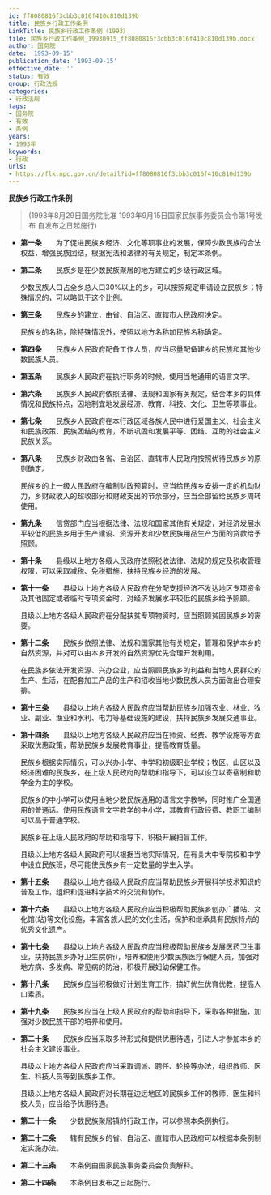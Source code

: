 ```yaml
---
id: ff8080816f3cbb3c016f410c810d139b
title: 民族乡行政工作条例
LinkTitle: 民族乡行政工作条例（1993）
file: 民族乡行政工作条例_19930915_ff8080816f3cbb3c016f410c810d139b.docx
author: 国务院
date: '1993-09-15'
publication_date: '1993-09-15'
effective_date: ''
status: 有效
group: 行政法规
categories:
- 行政法规
tags:
- 国务院
- 有效
- 条例
years:
- 1993年
keywords:
- 行政
urls:
- https://flk.npc.gov.cn/detail?id=ff8080816f3cbb3c016f410c810d139b
---
```


**民族乡行政工作条例**

> (1993年8月29日国务院批准 1993年9月15日国家民族事务委员会令第1号发布 自发布之日起施行)

- **第一条**　　为了促进民族乡经济、文化等项事业的发展，保障少数民族的合法权益，增强民族团结，根据宪法和法律的有关规定，制定本条例。

- **第二条**　　民族乡是在少数民族聚居的地方建立的乡级行政区域。

  少数民族人口占全乡总人口30%以上的乡，可以按照规定申请设立民族乡；特殊情况的，可以略低于这个比例。

- **第三条**　　民族乡的建立，由省、自治区、直辖市人民政府决定。

  民族乡的名称，除特殊情况外，按照以地方名称加民族名称确定。

- **第四条**　　民族乡人民政府配备工作人员，应当尽量配备建乡的民族和其他少数民族人员。

- **第五条**　　民族乡人民政府在执行职务的时候，使用当地通用的语言文字。

- **第六条**　　民族乡人民政府依照法律、法规和国家有关规定，结合本乡的具体情况和民族特点，因地制宜地发展经济、教育、科技、文化、卫生等项事业。

- **第七条**　　民族乡人民政府在本行政区域各族人民中进行爱国主义、社会主义和民族政策、民族团结的教育，不断巩固和发展平等、团结、互助的社会主义民族关系。

- **第八条**　　民族乡财政由各省、自治区、直辖市人民政府按照优待民族乡的原则确定。

  民族乡的上一级人民政府在编制财政预算时，应当给民族乡安排一定的机动财力，乡财政收入的超收部分和财政支出的节余部分，应当全部留给民族乡周转使用。

- **第九条**　　信贷部门应当根据法律、法规和国家其他有关规定，对经济发展水平较低的民族乡用于生产建设、资源开发和少数民族用品生产方面的贷款给予照顾。

- **第十条**　　县级以上地方各级人民政府依照税收法律、法规的规定及税收管理权限，可以采取减税、免税措施，扶持民族乡经济的发展。

- **第十一条**　　县级以上地方各级人民政府在分配支援经济不发达地区专项资金及其他固定或者临时专项资金时，对经济发展水平较低的民族乡给予照顾。

  县级以上地方各级人民政府在分配扶贫专项物资时，应当照顾贫困民族乡的需要。

- **第十二条**　　民族乡依照法律、法规和国家其他有关规定，管理和保护本乡的自然资源，并对可以由本乡开发的自然资源优先合理开发利用。

  在民族乡依法开发资源、兴办企业，应当照顾民族乡的利益和当地人民群众的生产、生活，在配套加工产品的生产和招收当地少数民族人员方面做出合理安排。

- **第十三条**　　县级以上地方各级人民政府应当帮助民族乡加强农业、林业、牧业、副业、渔业和水利、电力等基础设施的建设，扶持民族乡发展交通事业。

- **第十四条**　　县级以上地方各级人民政府应当在师资、经费、教学设施等方面采取优惠政策，帮助民族乡发展教育事业，提高教育质量。

  民族乡根据实际情况，可以兴办小学、中学和初级职业学校；牧区、山区以及经济困难的民族乡，在上级人民政府的帮助和指导下，可以设立以寄宿制和助学金为主的学校。

  民族乡的中小学可以使用当地少数民族通用的语言文字教学，同时推广全国通用的普通话。使用民族语言文字教学的中小学，其教育行政经费、教职工编制可以高于普通学校。

  民族乡在上级人民政府的帮助和指导下，积极开展扫盲工作。

  县级以上地方各级人民政府可以根据当地实际情况，在有关大中专院校和中学中设立民族班，尽可能使民族乡有一定数量的学生入学。

- **第十五条**　　县级以上地方各级人民政府应当帮助民族乡开展科学技术知识的普及工作，组织和促进科学技术的交流和协作。

- **第十六条**　　县级以上地方各级人民政府应当积极帮助民族乡创办广播站、文化馆(站)等文化设施，丰富各族人民的文化生活，保护和继承具有民族特点的优秀文化遗产。

- **第十七条**　　县级以上地方各级人民政府应当积极帮助民族乡发展医药卫生事业，扶持民族乡办好卫生院(所)，培养和使用少数民族医疗保健人员，加强对地方病、多发病、常见病的防治，积极开展妇幼保健工作。

- **第十八条**　　民族乡应当积极做好计划生育工作，搞好优生优育优教，提高人口素质。

- **第十九条**　　民族乡应当在上级人民政府的帮助和指导下，采取各种措施，加强对少数民族干部的培养和使用。

- **第二十条**　　民族乡应当采取多种形式和提供优惠待遇，引进人才参加本乡的社会主义建设事业。

  县级以上地方各级人民政府应当采取调派、聘任、轮换等办法，组织教师、医生、科技人员等到民族乡工作。

  县级以上地方各级人民政府对长期在边远地区的民族乡工作的教师、医生和科技人员，应当给予优惠待遇。

- **第二十一条**　　少数民族聚居镇的行政工作，可以参照本条例执行。

- **第二十二条**　　辖有民族乡的省、自治区、直辖市人民政府可以根据本条例制定实施办法。

- **第二十三条**　　本条例由国家民族事务委员会负责解释。

- **第二十四条**　　本条例自发布之日起施行。
